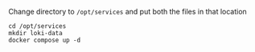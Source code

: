 Change directory to `/opt/services` and put both the files in that location

```
cd /opt/services
mkdir loki-data
docker compose up -d
```
